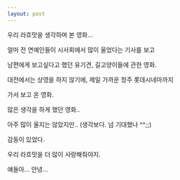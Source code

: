 ```yaml
---
layout: post
---
```

우리 라흐맛을 생각하며 본 영화...

얼마 전 연예인들이 시사회에서 많이 울었다는 기사를 보고

남편에게 보고싶다고 했던 유기견, 길고양이들에 관한 영화.

대전에서는 상영을 하지 않기에, 제일 가까운 청주 롯데시네마까지

가서 보고 온 영화.

많은 생각을 하게 했던 영화..

아주 많이 울지는 않았지만.. (생각보다. 넘 기대했나 ^^;;)

감동이 있었다.

우리 라흐맛을 더 많이 사랑해줘야지.

얘들아... 안녕...

